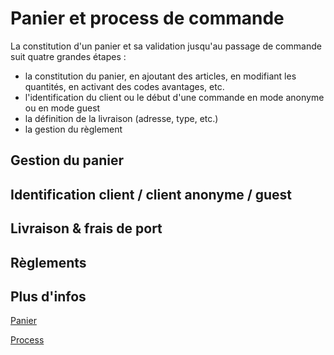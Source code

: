 # Panier et process de commande

La constitution d'un panier et sa validation jusqu'au passage de commande suit quatre grandes étapes :

- la constitution du panier, en ajoutant des articles, en modifiant les quantités, en activant des codes avantages, etc.
- l'identification du client ou le début d'une commande en mode anonyme ou en mode guest
- la définition de la livraison (adresse, type, etc.)
- la gestion du règlement

## Gestion du panier

## Identification client / client anonyme / guest

## Livraison & frais de port

## Règlements



## Plus d'infos

<a class='see-also' href='panier.html'><span class='title'>Panier</span></a>

<a class='see-also' href='process.html'><span class='title'>Process</span></a>

